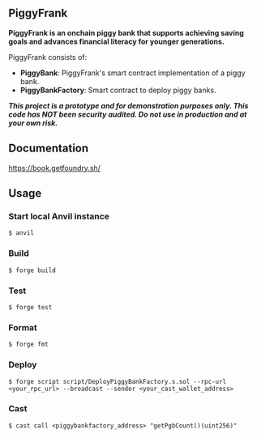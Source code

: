 ## PiggyFrank

**PiggyFrank is an onchain piggy bank that supports achieving saving goals and advances financial literacy for younger generations.**

PiggyFrank consists of:

-   **PiggyBank**: PiggyFrank's smart contract implementation of a piggy bank.
-   **PiggyBankFactory**: Smart contract to deploy piggy banks.

***This project is a prototype and for demonstration purposes only. This code has NOT been security audited. Do not use in production and at your own risk.***

## Documentation

https://book.getfoundry.sh/

## Usage

### Start local Anvil instance

```shell
$ anvil
```

### Build

```shell
$ forge build
```

### Test

```shell
$ forge test
```

### Format

```shell
$ forge fmt
```

### Deploy

```shell
$ forge script script/DeployPiggyBankFactory.s.sol --rpc-url <your_rpc_url> --broadcast --sender <your_cast_wallet_address>
```

### Cast

```shell
$ cast call <piggybankfactory_address> "getPgbCount()(uint256)"
```